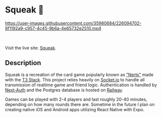 # Squeak 🐁

https://user-images.githubusercontent.com/35980684/226094702-9f1192a9-c957-4c45-9b6a-4e65732e2510.mp4

<br><br>
Visit the live site: [Squeak](https://playsqueak.com/).

## Description

Squeak is a recreation of the card game popularly known as ["Nerts"](https://en.wikipedia.org/wiki/Nerts) made with the [T3 Stack](https://create.t3.gg/). This project relies heavily on [Socket.io](https://socket.io/) to handle all transmission of realtime game and friend logic. Authentication is handled by [Next-Auth](https://next-auth.js.org/) and the Postgres database is hosted on [Railway](https://railway.app/). 

Games can be played with 2-4 players and last roughly 20-40 minutes, depending on how many rounds there are. Sometime in the future I plan on creating native iOS and Android apps utilizing React Native with Expo. 
